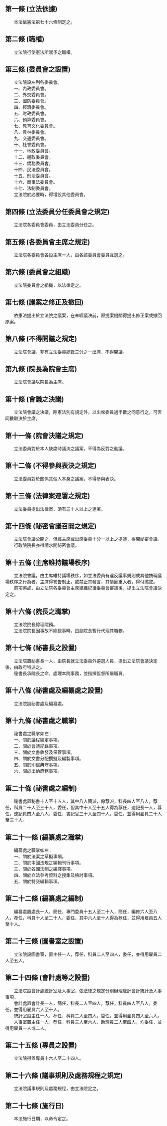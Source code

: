 第一條 (立法依據)
-----------------
　　本法依憲法第七十六條制定之。  


第二條 (職權)
-------------
　　立法院行使憲法所賦予之職權。  


第三條 (委員會之設置)
---------------------
　　立法院設左列各委員會。  
　　一、內政委員會。  
　　二、外交委員會。  
　　三、國防委員會。  
　　四、經濟委員會。  
　　五、財政委員會。  
　　六、預算委員會。  
　　七、教育文化委員會。  
　　八、農林委員會。  
　　九、交通委員會。  
　　十、社會委員會。  
　　十一、地政委員會。  
　　十二、邊政委員會。  
　　十三、僑務委員會。  
　　十四、民法委員會。  
　　十五、刑法委員會。  
　　十六、商事法委員會。  
　　十七、法制委員會。  
　　立法院於必要時，得增設其他委員會。  


第四條 (立法委員分任委員會之規定)
---------------------------------
　　立法院各委員會委員，由立法委員分任之。  


第五條 (各委員會主席之規定)
---------------------------
　　立法院各委員會各設主席一人，由各該委員會委員互選之。  


第六條 (委員會之組織)
---------------------
　　立法院委員會之組織，以法律定之。  


第七條 (議案之修正及撤回)
-------------------------
　　依憲法提出於立法院之議案，在未經議決前，原提案機關得提出修正案或撤回原案。  


第八條 (不得開議之規定)
-----------------------
　　立法院會議，非有立法委員總數三分之一出席，不得開議。  


第九條 (院長為院會主席)
-----------------------
　　立法院會議以院長為主席。  


第十條 (會議之決議)
-------------------
　　立法院會議之決議，除憲法別有規定外，以出席委員過半數之同意行之，可否同數取決於主席。  


第十一條 (院會決議之規定)
-------------------------
　　立法委員對於本人缺席時議決之議案，不得為反對之動議。  


第十二條 (不得參與表決之規定)
-----------------------------
　　立法委員對於關係其個人本身之議案，不得參與表決。  


第十三條 (法律案連署之規定)
---------------------------
　　立法委員提出法律案，須有三十人以上之連署。  


第十四條 (祕密會議召開之規定)
-----------------------------
　　立法院會議公開之，但經主席或出席委員十分一以上之提議，得開祕密會議。  
　　行政院院長亦得請求開祕密會議。  


第十五條 (主席維持議場秩序)
---------------------------
　　立法院會議，由主席維持議場秩序，如立法委員有違反議事規則或其他妨礙議場秩序之行為者，主席得警告制止，或禁止其發言，其情節重大者，得付懲戒。  
　　前項懲戒，由立法院各委員會主席組織紀律委員會審議後，提出立法院會議決定之。  


第十六條 (院長之職掌)
---------------------
　　立法院院長綜理院務。  
　　立法院院長因事故不能視事時，由副院長暫行代理其職務。  


第十七條 (祕書長之設置)
-----------------------
　　立法院置祕書長一人，由院長就立法委員外遴選人員，提出立法院會議決定後，由政府特派之。  
　　秘書長承院長之命，處理本院事務，並指揮監督所屬職員。  


第十八條 (祕書處及編纂處之設置)
-------------------------------
　　立法院設祕書處及編纂處。  


第十九條 (祕書處之職掌)
-----------------------
　　祕書處之職掌如左：  
　　一、關於議程編定事項。  
　　二、關於會議紀錄事項。  
　　三、關於文書收發及保管事項。  
　　四、關於文書分配撰擬及編製事項。  
　　五、關於印信典守事項。  
　　六、關於出納庶務事項。  


第二十條 (祕書處之編制)
-----------------------
　　祕書處置秘書十人至十五人，其中八人簡派，餘荐派，科長四人至八人，荐任，科員二十人至三十人，委任，但其中十人至十五人得為荐任，速記長一人，荐任，速記員四人至八人，委任，書記官三十人至四十人，委任，並得用雇員二十人至三十人。  


第二十一條 (編纂處之職掌)
-------------------------
　　編纂處之職掌如左：  
　　一、關於法案之草擬事項。  
　　二、關於本國法規之編輯刊行事項。  
　　三、關於各國法制之編譯事項。  
　　四、關於立法參考資料之搜集及檢討事項。  
　　五、關於特交編輯事項。  


第二十二條 (編纂處之編制)
-------------------------
　　編纂處置處長一人，簡任，專門委員十五人至二十人，簡任，編修六人至八人，荐任，科員十人至二十人，委任，其中六人至十人得為荐任，並得用雇員五人至十人。  


第二十三條 (圖書室之設置)
-------------------------
　　立法院設圖書室，置主任一人，荐任，科員二人至四人，委任，並得用雇員二人至五人。  


第二十四條 (會計處等之設置)
---------------------------
　　立法院設會計處統計室及人事室，依法律之規定分別辦理歲計會計統計及人事事項。  
　　會計處置會計長一人，簡任，科長二人至四人，荐任，科員四人至八人，委任，並得用雇員六人至十人。  
　　統計室設主任一人，荐任，科員二人至四人，委任，並得用雇員四人至六人。  
　　人事室置主任一人，荐任，科員三人至六人，助理員二人至四人，均委任，並得用雇員一人或二人。  


第二十五條 (專員之設置)
-----------------------
　　立法院得置專員十六人至二十四人。  


第二十六條 (議事規則及處務規程之規定)
-------------------------------------
　　立法院議事規則及處務規程，由立法院定之。  


第二十七條 (施行日)
-------------------
　　本法施行日期，以命令定之。
